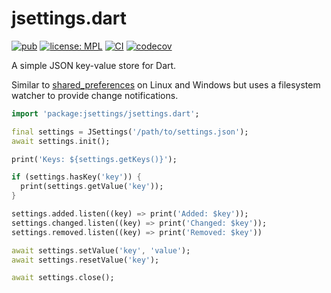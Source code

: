 # jsettings.dart

[![pub](https://img.shields.io/pub/v/jsettings.svg)](https://pub.dev/packages/jsettings)
[![license: MPL](https://img.shields.io/badge/license-MPL-magenta.svg)](https://opensource.org/licenses/MPL-2.0)
[![CI](https://github.com/ubuntu-flutter-community/jsettings.dart/actions/workflows/ci.yaml/badge.svg)](https://github.com/ubuntu-flutter-community/jsettings.dart/actions/workflows/ci.yaml)
[![codecov](https://codecov.io/gh/ubuntu-flutter-community/jsettings.dart/branch/main/graph/badge.svg?token=mbiIcV10qb)](https://codecov.io/gh/ubuntu-flutter-community/jsettings.dart)

A simple JSON key-value store for Dart.

Similar to [shared_preferences](https://pub.dev/packages/shared_preferences) on
Linux and Windows but uses a filesystem watcher to provide change notifications.

```dart
import 'package:jsettings/jsettings.dart';
```

```dart
final settings = JSettings('/path/to/settings.json');
await settings.init();

print('Keys: ${settings.getKeys()}');

if (settings.hasKey('key')) {
  print(settings.getValue('key'));
}

settings.added.listen((key) => print('Added: $key'));
settings.changed.listen((key) => print('Changed: $key'));
settings.removed.listen((key) => print('Removed: $key'))

await settings.setValue('key', 'value');
await settings.resetValue('key');

await settings.close();
```
